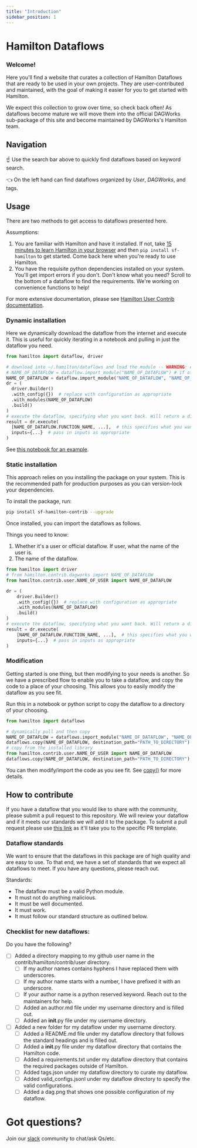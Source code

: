 ```yaml
---
title: "Introduction"
sidebar_position: 1
---
```


# Hamilton Dataflows

<h3> Welcome!</h3>

Here you'll find a website that curates a collection of Hamilton Dataflows that are
ready to be used in your own projects. They are user-contributed and maintained, with
the goal of making it easier for you to get started with Hamilton.

We expect this collection to grow over time, so check back often! As dataflows become mature we
will move them into the official DAGWorks sub-package of this site and become maintained by
DAGWorks's Hamilton team.

## Navigation
☝️ Use the search bar above to quickly find dataflows based on keyword search.

👈 On the left hand can find dataflows organized by _User_, _DAGWorks_, and tags.


## Usage
There are two methods to get access to dataflows presented here.

Assumptions:

1. You are familiar with Hamilton and have it installed. If not, take
[15 minutes to learn Hamilton in your browser](https://www.tryhamilton.dev/) and then `pip install sf-hamilton` to get started.
Come back here when you're ready to use Hamilton.
2. You have the requisite python dependencies installed on your system.
You'll get import errors if you don't. Don't know what you need? Scroll to the bottom of a dataflow to find the requirements. We're working on convenience functions to help!

For more extensive documentation, please see [Hamilton User Contrib documentation](https://hamilton.dagworks.io).

### Dynamic installation
Here we dynamically download the dataflow from the internet and execute it. This is useful for quickly
iterating in a notebook and pulling in just the dataflow you need.

```python
from hamilton import dataflow, driver

# download into ~/.hamilton/dataflows and load the module -- WARNING: ensure you know what code you're importing!
# NAME_OF_DATAFLOW = dataflow.import_module("NAME_OF_DATAFLOW") # if official dataflow
NAME_OF_DATAFLOW = dataflow.import_module("NAME_OF_DATAFLOW", "NAME_OF_USER")
dr = (
  driver.Builder()
  .with_config({})  # replace with configuration as appropriate
  .with_modules(NAME_OF_DATAFLOW)
  .build()
)
# execute the dataflow, specifying what you want back. Will return a dictionary.
result = dr.execute(
  [NAME_OF_DATAFLOW.FUNCTION_NAME, ...],  # this specifies what you want back
  inputs={...}  # pass in inputs as appropriate
)
```
See [this notebook for an example](https://github.com/apache/hamilton/tree/main/examples/contrib/notebook.ipynb).

### Static installation
This approach relies on you installing the package on your system. This is the recommended path for
production purposes as you can version-lock your dependencies.

To install the package, run:

```bash
pip install sf-hamilton-contrib --upgrade
```

Once installed, you can import the dataflows as follows.

Things you need to know:
1. Whether it's a user or official dataflow. If user, what the name of the user is.
2. The name of the dataflow.
```python
from hamilton import driver
# from hamilton.contrib.dagworks import NAME_OF_DATAFLOW
from hamilton.contrib.user.NAME_OF_USER import NAME_OF_DATAFLOW

dr = (
    driver.Builder()
    .with_config({})  # replace with configuration as appropriate
    .with_modules(NAME_OF_DATAFLOW)
    .build()
)
# execute the dataflow, specifying what you want back. Will return a dictionary.
result = dr.execute(
    [NAME_OF_DATAFLOW.FUNCTION_NAME, ...],  # this specifies what you want back
    inputs={...}  # pass in inputs as appropriate
)
```

### Modification
Getting started is one thing, but then modifying to your needs is another. So we have a prescribed
flow to enable you to take a dataflow, and copy the code to a place of your choosing. This allows
you to easily modify the dataflow as you see fit.

Run this in a notebook or python script to copy the dataflow to a directory of your choosing.
```python
from hamilton import dataflows

# dynamically pull and then copy
NAME_OF_DATAFLOW = dataflows.import_module("NAME_OF_DATAFLOW", "NAME_OF_USER")
dataflows.copy(NAME_OF_DATAFLOW, destination_path="PATH_TO_DIRECTORY")
# copy from the installed library
from hamilton.contrib.user.NAME_OF_USER import NAME_OF_DATAFLOW
dataflows.copy(NAME_OF_DATAFLOW, destination_path="PATH_TO_DIRECTORY")
```
You can then modify/import the code as you see fit. See [copy()](https://hamilton.dagworks.io/en/latest/reference/dataflows/copy/)
for more details.

## How to contribute

If you have a dataflow that you would like to share with the community, please submit a pull request
to this repository. We will review your dataflow and if it meets our standards we will add it to the
package. To submit a pull request please use [this link](https://github.com/apache/hamilton/pulls) as it'll take you to the specific PR template.

### Dataflow standards
We want to ensure that the dataflows in this package are of high quality and are easy to use. To that end,
we have a set of standards that we expect all dataflows to meet. If you have any questions, please reach out.

Standards:
- The dataflow must be a valid Python module.
- It must not do anything malicious.
- It must be well documented.
- It must work.
- It must follow our standard structure as outlined below.


### Checklist for new dataflows:
Do you have the following?
- [ ] Added a directory mapping to my github user name in the contrib/hamilton/contrib/user directory.
  - [ ] If my author names contains hyphens I have replaced them with underscores.
  - [ ] If my author name starts with a number, I have prefixed it with an underscore.
  - [ ] If your author name is a python reserved keyword. Reach out to the maintainers for help.
  - [ ] Added an author.md file under my username directory and is filled out.
  - [ ] Added an __init__.py file under my username directory.
- [ ] Added a new folder for my dataflow under my username directory.
  - [ ] Added a README.md file under my dataflow directory that follows the standard headings and is filled out.
  - [ ] Added a __init__.py file under my dataflow directory that contains the Hamilton code.
  - [ ] Added a requirements.txt under my dataflow directory that contains the required packages outside of Hamilton.
  - [ ] Added tags.json under my dataflow directory to curate my dataflow.
  - [ ] Added valid_configs.jsonl under my dataflow directory to specify the valid configurations.
  - [ ] Added a dag.png that shows one possible configuration of my dataflow.

# Got questions?
Join our [slack](https://join.slack.com/t/hamilton-opensource/shared_invite/zt-2niepkra8-DGKGf_tTYhXuJWBTXtIs4g) community to chat/ask Qs/etc.
